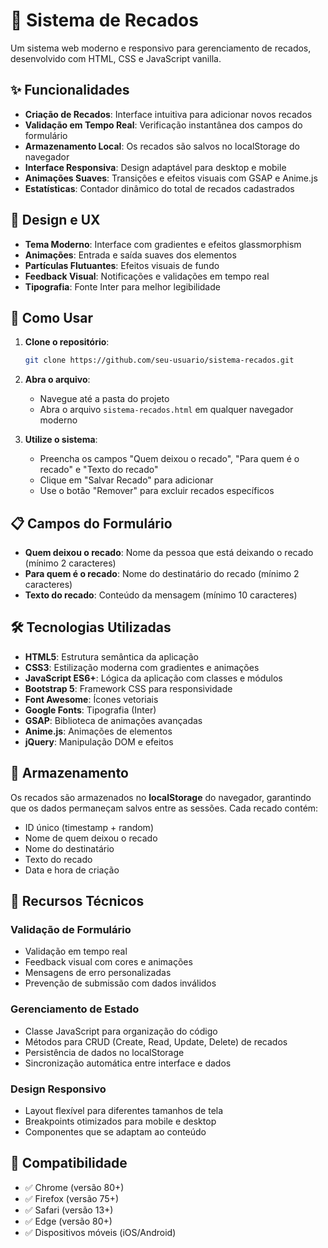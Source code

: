 # 📝 Sistema de Recados

Um sistema web moderno e responsivo para gerenciamento de recados, desenvolvido com HTML, CSS e JavaScript vanilla.

## ✨ Funcionalidades

- **Criação de Recados**: Interface intuitiva para adicionar novos recados
- **Validação em Tempo Real**: Verificação instantânea dos campos do formulário
- **Armazenamento Local**: Os recados são salvos no localStorage do navegador
- **Interface Responsiva**: Design adaptável para desktop e mobile
- **Animações Suaves**: Transições e efeitos visuais com GSAP e Anime.js
- **Estatísticas**: Contador dinâmico do total de recados cadastrados

## 🎨 Design e UX

- **Tema Moderno**: Interface com gradientes e efeitos glassmorphism
- **Animações**: Entrada e saída suaves dos elementos
- **Partículas Flutuantes**: Efeitos visuais de fundo
- **Feedback Visual**: Notificações e validações em tempo real
- **Tipografia**: Fonte Inter para melhor legibilidade

## 🚀 Como Usar

1. **Clone o repositório**:
   ```bash
   git clone https://github.com/seu-usuario/sistema-recados.git
   ```

2. **Abra o arquivo**:
   - Navegue até a pasta do projeto
   - Abra o arquivo `sistema-recados.html` em qualquer navegador moderno

3. **Utilize o sistema**:
   - Preencha os campos "Quem deixou o recado", "Para quem é o recado" e "Texto do recado"
   - Clique em "Salvar Recado" para adicionar
   - Use o botão "Remover" para excluir recados específicos

## 📋 Campos do Formulário

- **Quem deixou o recado**: Nome da pessoa que está deixando o recado (mínimo 2 caracteres)
- **Para quem é o recado**: Nome do destinatário do recado (mínimo 2 caracteres)  
- **Texto do recado**: Conteúdo da mensagem (mínimo 10 caracteres)

## 🛠️ Tecnologias Utilizadas

- **HTML5**: Estrutura semântica da aplicação
- **CSS3**: Estilização moderna com gradientes e animações
- **JavaScript ES6+**: Lógica da aplicação com classes e módulos
- **Bootstrap 5**: Framework CSS para responsividade
- **Font Awesome**: Ícones vetoriais
- **Google Fonts**: Tipografia (Inter)
- **GSAP**: Biblioteca de animações avançadas
- **Anime.js**: Animações de elementos
- **jQuery**: Manipulação DOM e efeitos

## 💾 Armazenamento

Os recados são armazenados no **localStorage** do navegador, garantindo que os dados permaneçam salvos entre as sessões. Cada recado contém:

- ID único (timestamp + random)
- Nome de quem deixou o recado
- Nome do destinatário
- Texto do recado
- Data e hora de criação

## 🎯 Recursos Técnicos

### Validação de Formulário
- Validação em tempo real
- Feedback visual com cores e animações
- Mensagens de erro personalizadas
- Prevenção de submissão com dados inválidos

### Gerenciamento de Estado
- Classe JavaScript para organização do código
- Métodos para CRUD (Create, Read, Update, Delete) de recados
- Persistência de dados no localStorage
- Sincronização automática entre interface e dados

### Design Responsivo
- Layout flexível para diferentes tamanhos de tela
- Breakpoints otimizados para mobile e desktop
- Componentes que se adaptam ao conteúdo

## 📱 Compatibilidade

- ✅ Chrome (versão 80+)
- ✅ Firefox (versão 75+)
- ✅ Safari (versão 13+)
- ✅ Edge (versão 80+)
- ✅ Dispositivos móveis (iOS/Android)
